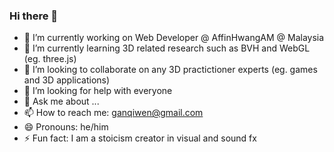 ### Hi there 👋


- 🔭 I’m currently working on Web Developer @ AffinHwangAM @ Malaysia
- 🌱 I’m currently learning 3D related research such as BVH and WebGL (eg. three.js)
- 👯 I’m looking to collaborate on any 3D practictioner experts (eg. games and 3D applications)
- 🤔 I’m looking for help with everyone
- 💬 Ask me about ...
- 📫 How to reach me: ganqiwen@gmail.com
- 😄 Pronouns: he/him
- ⚡ Fun fact: I am a stoicism creator in visual and sound fx

